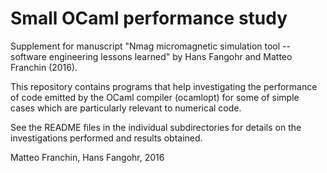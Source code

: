 # Small OCaml performance study

Supplement for manuscript "Nmag micromagnetic simulation tool -- software engineering lessons learned" by Hans Fangohr and Matteo Franchin (2016).

This repository contains programs that help investigating the performance of
code emitted by the OCaml compiler (ocamlopt) for some of simple cases
which are particularly relevant to numerical code.

See the README files in the individual subdirectories for details on
the investigations performed and results obtained.

Matteo Franchin, Hans Fangohr, 2016
